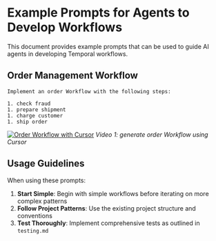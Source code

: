 # Example Prompts for Agents to Develop Workflows

This document provides example prompts that can be used to guide AI agents in developing Temporal workflows.

## Order Management Workflow

```text
Implement an order Workflow with the following steps:

1. check fraud
1. prepare shipment
1. charge customer
1. ship order
```

[![Order Workflow with Cursor](https://img.youtube.com/vi/ePbdiPNsgv4/maxresdefault.jpg)](https://youtu.be/ePbdiPNsgv4)
*Video 1: generate order Workflow using Cursor*

## Usage Guidelines

When using these prompts:

1. **Start Simple**: Begin with simple workflows before iterating on more complex patterns
1. **Follow Project Patterns**: Use the existing project structure and conventions
1. **Test Thoroughly**: Implement comprehensive tests as outlined in `testing.md`
